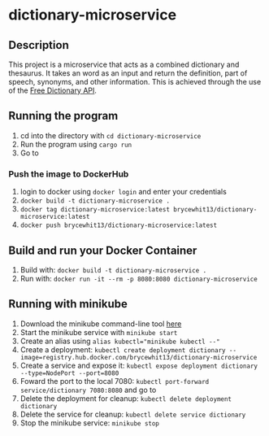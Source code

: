 # dictionary-microservice

## Description

This project is a microservice that acts as a combined dictionary and thesaurus. It takes an word as an input and return the definition, part of speech, synonyms, and other information. This is achieved through the use of the [Free Dictionary API](https://dictionaryapi.dev/). 

## Running the program

1) cd into the directory with `cd dictionary-microservice`
2) Run the program using `cargo run`
3) Go to [](http://localhost:8080)

### Push the image to DockerHub

1) login to docker using `docker login` and enter your credentials
2) `docker build -t dictionary-microservice .`
3) `docker tag dictionary-microservice:latest brycewhit13/dictionary-microservice:latest`
4) `docker push brycewhit13/dictionary-microservice:latest`

## Build and run your Docker Container

1) Build with: `docker build -t dictionary-microservice .`
2) Run with: `docker run -it --rm -p 8080:8080 dictionary-microservice`

## Running with minikube

1) Download the minikube command-line tool [here](https://minikube.sigs.k8s.io/docs/start/)
2) Start the minikube service with `minikube start`
3) Create an alias using `alias kubectl="minikube kubectl --"`
4) Create a deployment: `kubectl create deployment dictionary --image=registry.hub.docker.com/brycewhit13/dictionary-microservice`
5) Create a service and expose it: `kubectl expose deployment dictionary --type=NodePort --port=8080`
6) Foward the port to the local 7080: `kubectl port-forward service/dictionary 7080:8080` and go to [](http://localhost:7080)
7) Delete the deployment for cleanup: `kubectl delete deployment dictionary`
8) Delete the service for cleanup: `kubectl delete service dictionary`
9) Stop the minikube service: `minikube stop`

